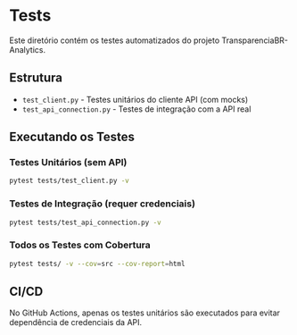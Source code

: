 # Tests

Este diretório contém os testes automatizados do projeto TransparenciaBR-Analytics.

## Estrutura

- `test_client.py` - Testes unitários do cliente API (com mocks)
- `test_api_connection.py` - Testes de integração com a API real

## Executando os Testes

### Testes Unitários (sem API)
```bash
pytest tests/test_client.py -v
```

### Testes de Integração (requer credenciais)
```bash
pytest tests/test_api_connection.py -v
```

### Todos os Testes com Cobertura
```bash
pytest tests/ -v --cov=src --cov-report=html
```

## CI/CD

No GitHub Actions, apenas os testes unitários são executados para evitar dependência de credenciais da API.